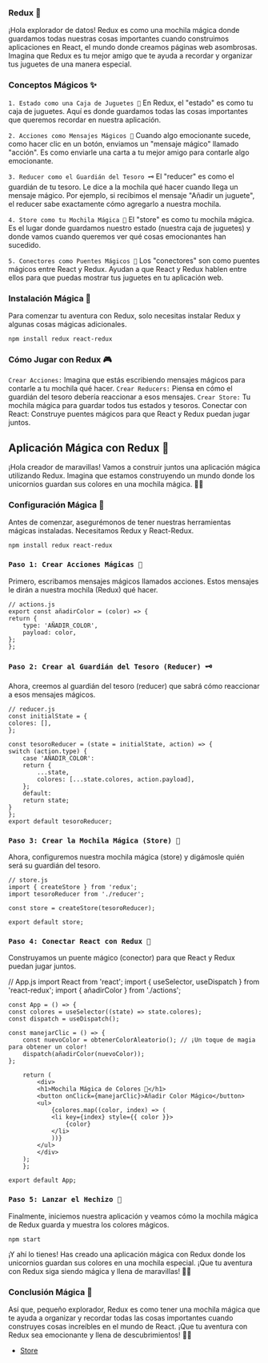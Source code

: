 
### Redux 🌈

¡Hola explorador de datos! Redux es como una mochila mágica donde guardamos todas nuestras cosas importantes cuando construimos aplicaciones en React, el mundo donde creamos páginas web asombrosas. Imagina que Redux es tu mejor amigo que te ayuda a recordar y organizar tus juguetes de una manera especial.

### Conceptos Mágicos ✨
`1. Estado como una Caja de Juguetes 🧸`
En Redux, el "estado" es como tu caja de juguetes. Aquí es donde guardamos todas las cosas importantes que queremos recordar en nuestra aplicación.

`2. Acciones como Mensajes Mágicos 📜`
Cuando algo emocionante sucede, como hacer clic en un botón, enviamos un "mensaje mágico" llamado "acción". Es como enviarle una carta a tu mejor amigo para contarle algo emocionante.

`3. Reducer como el Guardián del Tesoro 🗝️`
El "reducer" es como el guardián de tu tesoro. Le dice a la mochila qué hacer cuando llega un mensaje mágico. Por ejemplo, si recibimos el mensaje "Añadir un juguete", el reducer sabe exactamente cómo agregarlo a nuestra mochila.

`4. Store como tu Mochila Mágica 🎒`
El "store" es como tu mochila mágica. Es el lugar donde guardamos nuestro estado (nuestra caja de juguetes) y donde vamos cuando queremos ver qué cosas emocionantes han sucedido.

`5. Conectores como Puentes Mágicos 🌉`
Los "conectores" son como puentes mágicos entre React y Redux. Ayudan a que React y Redux hablen entre ellos para que puedas mostrar tus juguetes en tu aplicación web.

### Instalación Mágica 🌟
Para comenzar tu aventura con Redux, solo necesitas instalar Redux y algunas cosas mágicas adicionales.

    npm install redux react-redux

### Cómo Jugar con Redux 🎮
`Crear Acciones:` Imagina que estás escribiendo mensajes mágicos para contarle a tu mochila qué hacer.
`Crear Reducers:` Piensa en cómo el guardián del tesoro debería reaccionar a esos mensajes.
`Crear Store:` Tu mochila mágica para guardar todos tus estados y tesoros.
Conectar con React: Construye puentes mágicos para que React y Redux puedan jugar juntos.

## Aplicación Mágica con Redux 🌟
¡Hola creador de maravillas! Vamos a construir juntos una aplicación mágica utilizando Redux. Imagina que estamos construyendo un mundo donde los unicornios guardan sus colores en una mochila mágica. 🦄✨

### Configuración Mágica 🔧
Antes de comenzar, asegurémonos de tener nuestras herramientas mágicas instaladas. Necesitamos Redux y React-Redux.

    npm install redux react-redux

### `Paso 1: Crear Acciones Mágicas 📜`
Primero, escribamos mensajes mágicos llamados acciones. Estos mensajes le dirán a nuestra mochila (Redux) qué hacer.

    // actions.js
    export const añadirColor = (color) => {
    return {
        type: 'AÑADIR_COLOR',
        payload: color,
    };
    };

### `Paso 2: Crear al Guardián del Tesoro (Reducer) 🗝️`
Ahora, creemos al guardián del tesoro (reducer) que sabrá cómo reaccionar a esos mensajes mágicos.

    // reducer.js
    const initialState = {
    colores: [],
    };

    const tesoroReducer = (state = initialState, action) => {
    switch (action.type) {
        case 'AÑADIR_COLOR':
        return {
            ...state,
            colores: [...state.colores, action.payload],
        };
        default:
        return state;
    }
    };
    export default tesoroReducer;

### `Paso 3: Crear la Mochila Mágica (Store) 🎒  `
Ahora, configuremos nuestra mochila mágica (store) y digámosle quién será su guardián del tesoro.

    // store.js
    import { createStore } from 'redux';
    import tesoroReducer from './reducer';

    const store = createStore(tesoroReducer);

    export default store;

### `Paso 4: Conectar React con Redux 🌉`
Construyamos un puente mágico (conector) para que React y Redux puedan jugar juntos.

// App.js
    import React from 'react';
    import { useSelector, useDispatch } from 'react-redux';
    import { añadirColor } from './actions';

    const App = () => {
    const colores = useSelector((state) => state.colores);
    const dispatch = useDispatch();

    const manejarClic = () => {
        const nuevoColor = obtenerColorAleatorio(); // ¡Un toque de magia para obtener un color!
        dispatch(añadirColor(nuevoColor));
    };

        return (
            <div>
            <h1>Mochila Mágica de Colores 🌈</h1>
            <button onClick={manejarClic}>Añadir Color Mágico</button>
            <ul>
                {colores.map((color, index) => (
                <li key={index} style={{ color }}>
                    {color}
                </li>
                ))}
            </ul>
            </div>
        );
        };

    export default App;

### `Paso 5: Lanzar el Hechizo 🚀`
Finalmente, iniciemos nuestra aplicación y veamos cómo la mochila mágica de Redux guarda y muestra los colores mágicos.

    npm start

¡Y ahí lo tienes! Has creado una aplicación mágica con Redux donde los unicornios guardan sus colores en una mochila especial. ¡Que tu aventura con Redux siga siendo mágica y llena de maravillas! 🚀🔮

### Conclusión Mágica 🌟
Así que, pequeño explorador, Redux es como tener una mochila mágica que te ayuda a organizar y recordar todas las cosas importantes cuando construyes cosas increíbles en el mundo de React. ¡Que tu aventura con Redux sea emocionante y llena de descubrimientos! 🚀🔮

- [Store](https://es.redux.js.org/docs/basico/store.html)